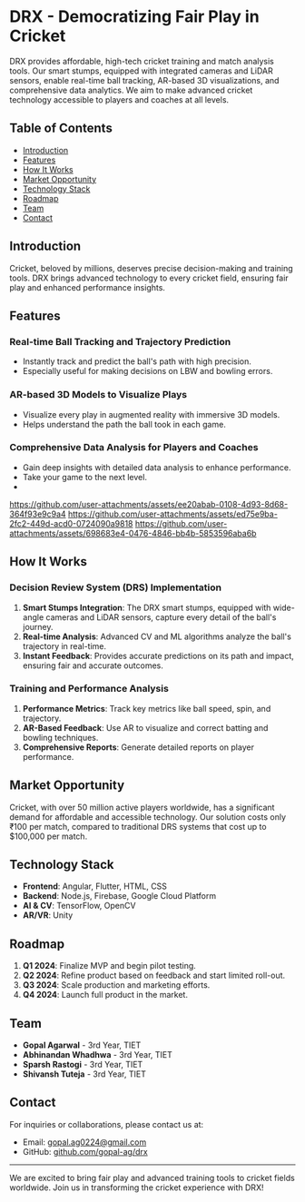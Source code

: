 # DRX - Democratizing Fair Play in Cricket
DRX provides affordable, high-tech cricket training and match analysis tools. Our smart stumps, equipped with integrated cameras and LiDAR sensors, enable real-time ball tracking, AR-based 3D visualizations, and comprehensive data analytics. We aim to make advanced cricket technology accessible to players and coaches at all levels.

## Table of Contents
- [Introduction](#introduction)
- [Features](#features)
- [How It Works](#how-it-works)
- [Market Opportunity](#market-opportunity)
- [Technology Stack](#technology-stack)
- [Roadmap](#roadmap)
- [Team](#team)
- [Contact](#contact)

## Introduction

Cricket, beloved by millions, deserves precise decision-making and training tools. DRX brings advanced technology to every cricket field, ensuring fair play and enhanced performance insights.



## Features

### Real-time Ball Tracking and Trajectory Prediction
- Instantly track and predict the ball's path with high precision.
- Especially useful for making decisions on LBW and bowling errors.

### AR-based 3D Models to Visualize Plays
- Visualize every play in augmented reality with immersive 3D models.
- Helps understand the path the ball took in each game.

### Comprehensive Data Analysis for Players and Coaches
- Gain deep insights with detailed data analysis to enhance performance.
- Take your game to the next level.
- 

https://github.com/user-attachments/assets/ee20abab-0108-4d93-8d68-364f93e9c9a4
https://github.com/user-attachments/assets/ed75e9ba-2fc2-449d-acd0-0724090a9818
https://github.com/user-attachments/assets/698683e4-0476-4846-bb4b-5853596aba6b

## How It Works

### Decision Review System (DRS) Implementation
1. **Smart Stumps Integration**: The DRX smart stumps, equipped with wide-angle cameras and LiDAR sensors, capture every detail of the ball's journey.
2. **Real-time Analysis**: Advanced CV and ML algorithms analyze the ball's trajectory in real-time.
3. **Instant Feedback**: Provides accurate predictions on its path and impact, ensuring fair and accurate outcomes.

### Training and Performance Analysis
1. **Performance Metrics**: Track key metrics like ball speed, spin, and trajectory.
2. **AR-Based Feedback**: Use AR to visualize and correct batting and bowling techniques.
3. **Comprehensive Reports**: Generate detailed reports on player performance.



## Market Opportunity

Cricket, with over 50 million active players worldwide, has a significant demand for affordable and accessible technology. Our solution costs only ₹100 per match, compared to traditional DRS systems that cost up to $100,000 per match.

## Technology Stack

- **Frontend**: Angular, Flutter, HTML, CSS
- **Backend**: Node.js, Firebase, Google Cloud Platform
- **AI & CV**: TensorFlow, OpenCV
- **AR/VR**: Unity



## Roadmap

1. **Q1 2024**: Finalize MVP and begin pilot testing.
2. **Q2 2024**: Refine product based on feedback and start limited roll-out.
3. **Q3 2024**: Scale production and marketing efforts.
4. **Q4 2024**: Launch full product in the market.

## Team

- **Gopal Agarwal** - 3rd Year, TIET
- **Abhinandan Whadhwa** - 3rd Year, TIET
- **Sparsh Rastogi** - 3rd Year, TIET
- **Shivansh Tuteja** - 3rd Year, TIET



## Contact

For inquiries or collaborations, please contact us at:
- Email: [gopal.ag0224@gmail.com](mailto:gopal.ag0224@gmail.com)
- GitHub: [github.com/gopal-ag/drx](https://github.com/gopal-ag/drx)

---

We are excited to bring fair play and advanced training tools to cricket fields worldwide. Join us in transforming the cricket experience with DRX!

